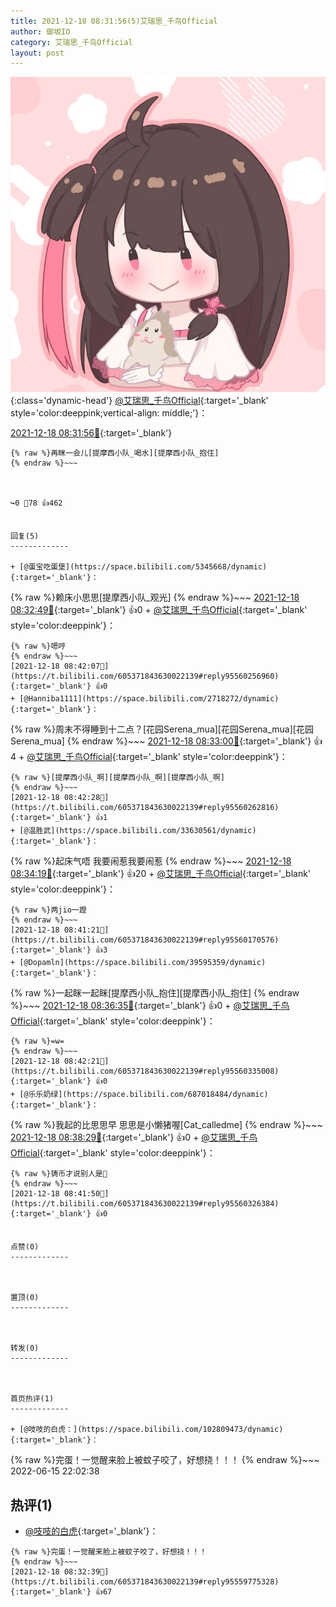 ```yaml
---
title: 2021-12-18 08:31:56(5)艾瑞思_千鸟Official
author: 御坂IO
category: 艾瑞思_千鸟Official
layout: post
---
```


![img](/images/7e08840c56f251de28bdf766b647bd5fe9a5d50a.jpg){:class='dynamic-head'}
[@艾瑞思_千鸟Official](https://space.bilibili.com/1090010845/dynamic){:target='_blank' style='color:deeppink;vertical-align: middle;'}：

[2021-12-18 08:31:56🔗](https://t.bilibili.com/605371843630022139){:target='_blank'}

~~~
{% raw %}再眯一会儿[提摩西小队_喝水][提摩西小队_抱住]
{% endraw %}~~~



↪️0 💬78 👍462


回复(5)
-------------

+ [@蛋宝吃蛋堡](https://space.bilibili.com/5345668/dynamic){:target='_blank'}：
~~~
{% raw %}赖床小思思[提摩西小队_观光]
{% endraw %}~~~
[2021-12-18 08:32:49🔗](https://t.bilibili.com/605371843630022139#reply95559703920){:target='_blank'} 👍0
    + [@艾瑞思_千鸟Official](https://space.bilibili.com/1090010845/dynamic){:target='_blank' style='color:deeppink'}：
~~~
{% raw %}嗯哼
{% endraw %}~~~
[2021-12-18 08:42:07🔗](https://t.bilibili.com/605371843630022139#reply95560256960){:target='_blank'} 👍0
+ [@Hanniba1111](https://space.bilibili.com/2718272/dynamic){:target='_blank'}：
~~~
{% raw %}周末不得睡到十二点？[花园Serena_mua][花园Serena_mua][花园Serena_mua]
{% endraw %}~~~
[2021-12-18 08:33:00🔗](https://t.bilibili.com/605371843630022139#reply95559857696){:target='_blank'} 👍4
    + [@艾瑞思_千鸟Official](https://space.bilibili.com/1090010845/dynamic){:target='_blank' style='color:deeppink'}：
~~~
{% raw %}[提摩西小队_啊][提摩西小队_啊][提摩西小队_啊]
{% endraw %}~~~
[2021-12-18 08:42:28🔗](https://t.bilibili.com/605371843630022139#reply95560262816){:target='_blank'} 👍1
+ [@温胜武](https://space.bilibili.com/33630561/dynamic){:target='_blank'}：
~~~
{% raw %}起床气唔 我要闹惹我要闹惹
{% endraw %}~~~
[2021-12-18 08:34:19🔗](https://t.bilibili.com/605371843630022139#reply95559880944){:target='_blank'} 👍20
    + [@艾瑞思_千鸟Official](https://space.bilibili.com/1090010845/dynamic){:target='_blank' style='color:deeppink'}：
~~~
{% raw %}两jio一蹬
{% endraw %}~~~
[2021-12-18 08:41:21🔗](https://t.bilibili.com/605371843630022139#reply95560170576){:target='_blank'} 👍3
+ [@Dopamln](https://space.bilibili.com/39595359/dynamic){:target='_blank'}：
~~~
{% raw %}一起眯一起眯[提摩西小队_抱住][提摩西小队_抱住]
{% endraw %}~~~
[2021-12-18 08:36:35🔗](https://t.bilibili.com/605371843630022139#reply95559927200){:target='_blank'} 👍0
    + [@艾瑞思_千鸟Official](https://space.bilibili.com/1090010845/dynamic){:target='_blank' style='color:deeppink'}：
~~~
{% raw %}=w=
{% endraw %}~~~
[2021-12-18 08:42:21🔗](https://t.bilibili.com/605371843630022139#reply95560335008){:target='_blank'} 👍0
+ [@乐乐奶绿](https://space.bilibili.com/687018484/dynamic){:target='_blank'}：
~~~
{% raw %}我起的比思思早 思思是小懒猪喔[Cat_calledme]
{% endraw %}~~~
[2021-12-18 08:38:29🔗](https://t.bilibili.com/605371843630022139#reply95560032320){:target='_blank'} 👍0
    + [@艾瑞思_千鸟Official](https://space.bilibili.com/1090010845/dynamic){:target='_blank' style='color:deeppink'}：
~~~
{% raw %}铸币才说别人是🐽
{% endraw %}~~~
[2021-12-18 08:41:50🔗](https://t.bilibili.com/605371843630022139#reply95560326384){:target='_blank'} 👍0


点赞(0)
-------------



置顶(0)
-------------



转发(0)
-------------



首页热评(1)
-------------

+ [@吱吱的白虎：](https://space.bilibili.com/102809473/dynamic){:target='_blank'}：
~~~
{% raw %}完蛋！一觉醒来脸上被蚊子咬了，好想挠！！！
{% endraw %}~~~
2022-06-15 22:02:38


热评(1)
-------------

+ [@吱吱的白虎](https://space.bilibili.com/102809473/dynamic){:target='_blank'}：
~~~
{% raw %}完蛋！一觉醒来脸上被蚊子咬了，好想挠！！！
{% endraw %}~~~
[2021-12-18 08:32:39🔗](https://t.bilibili.com/605371843630022139#reply95559775328){:target='_blank'} 👍67


